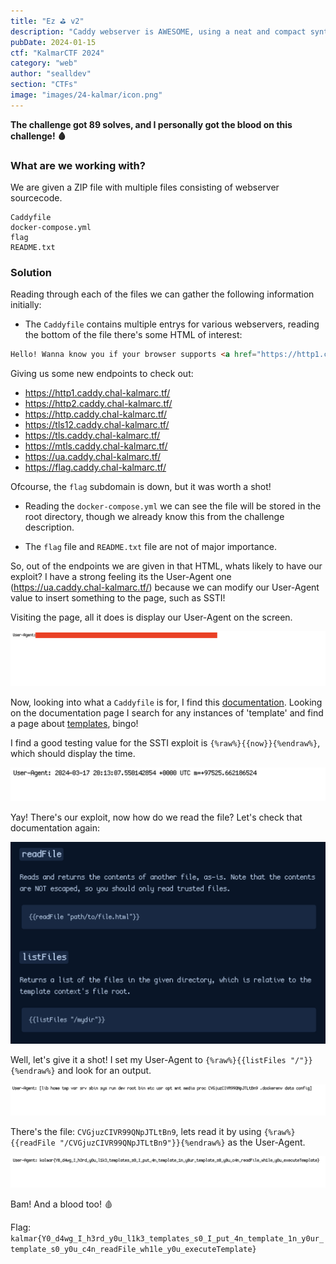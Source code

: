 ```yaml
---
title: "Ez ⛳ v2"
description: "Caddy webserver is AWESOME, using a neat and compact syntax you can do a lot of powerful things, e.g. wanna know if your browser supports [HTTP3](https://http3.caddy.chal-kalmarc.tf/)? Or [TLS1.3](https://tls13.caddy.chal-kalmarc.tf/)? etc\nFlag is located at `GET /$(head -c 18 /dev/urandom | base64)` go fetch it."
pubDate: 2024-01-15
ctf: "KalmarCTF 2024"
category: "web"
author: "sealldev"
section: "CTFs"
image: "images/24-kalmar/icon.png"
---
```


**The challenge got 89 solves, and I personally got the blood on this challenge! 🩸**

### What are we working with?

We are given a ZIP file with multiple files consisting of webserver sourcecode.
```
Caddyfile
docker-compose.yml
flag
README.txt
```

### Solution

Reading through each of the files we can gather the following information initially:
- The `Caddyfile` contains multiple entrys for various webservers, reading the bottom of the file there's some HTML of interest:
```html
Hello! Wanna know you if your browser supports <a href="https://http1.caddy.chal-kalmarc.tf/">http/1.1</a>? <a href="https://http2.caddy.chal-kalmarc.tf/">http/2</a>? Or fancy for some <a href="https://http3.caddy.chal-kalmarc.tf/">http/3</a>?! Check your preference <a href="https://http.caddy.chal-kalmarc.tf/">here</a>.<br/>We also allow you to check <a href="https://tls12.caddy.chal-kalmarc.tf/">TLS/1.2</a>, <a href="https://tls13.caddy.chal-kalmarc.tf/">TLS/1.3</a>, <a href="https://tls.caddy.chal-kalmarc.tf/">TLS preference</a>, supports <a href="https://mtls.caddy.chal-kalmarc.tf/">mTLS</a>? Checkout your <a href="https://ua.caddy.chal-kalmarc.tf/">User-Agent</a>!<!-- At some point we might even implement a <a href="https://flag.caddy.chal-kalmarc.tf/">flag</a> endpoint! -->
```

Giving us some new endpoints to check out:
  - https://http1.caddy.chal-kalmarc.tf/
  - https://http2.caddy.chal-kalmarc.tf/
  - https://http.caddy.chal-kalmarc.tf/
  - https://tls12.caddy.chal-kalmarc.tf/
  - https://tls.caddy.chal-kalmarc.tf/
  - https://mtls.caddy.chal-kalmarc.tf/
  - https://ua.caddy.chal-kalmarc.tf/
  - https://flag.caddy.chal-kalmarc.tf/

Ofcourse, the `flag` subdomain is down, but it was worth a shot!

- Reading the `docker-compose.yml` we can see the file will be stored in the root directory, though we already know this from the challenge description.

- The `flag` file and `README.txt` file are not of major importance.

So, out of the endpoints we are given in that HTML, whats likely to have our exploit? I have a strong feeling its the User-Agent one (https://ua.caddy.chal-kalmarc.tf/) because we can modify our User-Agent value to insert something to the page, such as SSTI!

Visiting the page, all it does is display our User-Agent on the screen.

![ua.png](images/24-kalmar/ua.png)

Now, looking into what a `Caddyfile` is for, I find this [documentation](https://caddyserver.com/docs/caddyfile). Looking on the documentation page I search for any instances of 'template' and find a page about [templates](https://caddyserver.com/docs/modules/http.handlers.templates#docs), bingo!

I find a good testing value for the SSTI exploit is `{%raw%}{{now}}{%endraw%}`, which should display the time.

![now.png](images/24-kalmar/now.png)

Yay! There's our exploit, now how do we read the file? Let's check that documentation again:

![docs.png](images/24-kalmar/docs.png)

Well, let's give it a shot! I set my User-Agent to `{%raw%}{{listFiles "/"}}{%endraw%}` and look for an output.

![listfiles.png](images/24-kalmar/listfiles.png)

There's the file: `CVGjuzCIVR99QNpJTLtBn9`, lets read it by using `{%raw%}{{readFile "/CVGjuzCIVR99QNpJTLtBn9"}}{%endraw%}` as the User-Agent.

![readfile.png](images/24-kalmar/readfile.png)

Bam! And a blood too! 🩸

Flag: `kalmar{Y0_d4wg_I_h3rd_y0u_l1k3_templates_s0_I_put_4n_template_1n_y0ur_template_s0_y0u_c4n_readFile_wh1le_y0u_executeTemplate}`